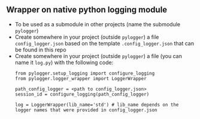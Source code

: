 ## Wrapper on native python logging module

- To be used as a submodule in other projects (name the submodule `pylogger`)
- Create somewhere in your project (outside `pylogger`) a file `config_logger.json` based on the template `.config_logger.json` that can be found in this repo
- Create somewhere in your project (outside `pylogger`) a file (you can name it `log.py`) with the following code:
    ```
    from pylogger.setup_logging import configure_logging
    from pylogger.logger_wrapper import LoggerWrapper
    
    path_config_logger = <path to config_logger.json>
    session_id = configure_logging(path_config_logger)

    log = LoggerWrapper(lib_name='std') # lib_name depends on the logger names that were provided in config_logger.json
    ```
